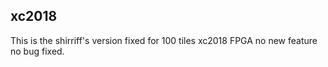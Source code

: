 ## xc2018
This is the shirriff's version fixed for 100 tiles xc2018 FPGA
no new feature no bug fixed.
